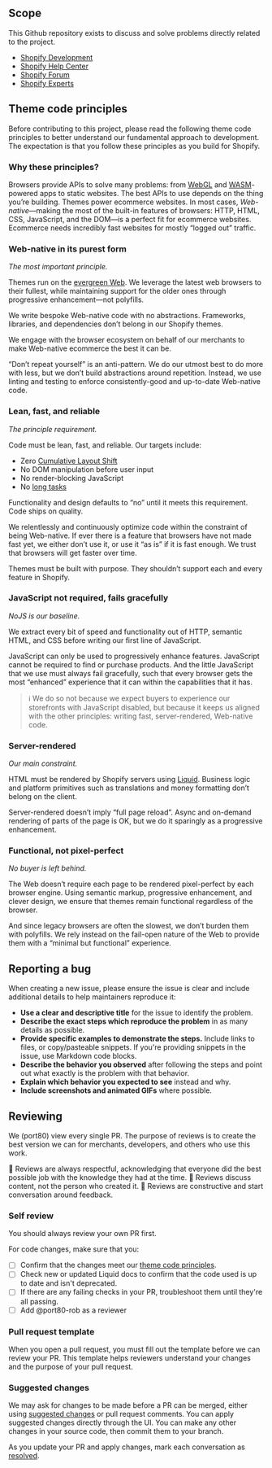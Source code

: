 ## Scope

This Github repository exists to discuss and solve problems directly related to the project. 

* [Shopify Development](https://shopify.dev/themes)
* [Shopify Help Center](https://help.shopify.com/themes)
* [Shopify Forum](https://ecommerce.shopify.com/forums)
* [Shopify Experts](https://experts.shopify.com/)

## Theme code principles

Before contributing to this project, please read the following theme code principles to better understand our fundamental approach to development. The expectation is that you follow these principles as you build for Shopify.

### Why these principles?

Browsers provide APIs to solve many problems: from [WebGL](https://en.wikipedia.org/wiki/WebGL) and [WASM](https://en.wikipedia.org/wiki/WebAssembly)-powered apps to static websites. The best APIs to use depends on the thing you’re building. Themes power ecommerce websites. In most cases, _Web-native_—making the most of the built-in features of browsers: HTTP, HTML, CSS, JavaScript, and the DOM—is a perfect fit for ecommerce websites. Ecommerce needs incredibly fast websites for mostly “logged out” traffic.

### Web-native in its purest form

_The most important principle._

Themes run on the [evergreen Web](https://www.w3.org/2001/tag/doc/evergreen-web/). We leverage the latest web browsers to their fullest, while maintaining support for the older ones through progressive enhancement—not polyfills.

We write bespoke Web-native code with no abstractions. Frameworks, libraries, and dependencies don’t belong in our Shopify themes.

We engage with the browser ecosystem on behalf of our merchants to make Web-native ecommerce the best it can be.

“Don’t repeat yourself” is an anti-pattern. We do our utmost best to do more with less, but we don’t build abstractions around repetition. Instead, we use linting and testing to enforce consistently-good and up-to-date Web-native code.

### Lean, fast, and reliable

_The principle requirement._

Code must be lean, fast, and reliable. Our targets include:

* Zero [Cumulative Layout Shift](https://web.dev/cls/)
* No DOM manipulation before user input
* No render-blocking JavaScript
* No [long tasks](https://developer.mozilla.org/en-US/docs/Web/API/Long_Tasks_API)

Functionality and design defaults to “no” until it meets this requirement. Code ships on quality.

We relentlessly and continuously optimize code within the constraint of being Web-native. If ever there is a feature that browsers have not made fast yet, we either don’t use it, or use it “as is” if it is fast enough. We trust that browsers will get faster over time.

Themes must be built with purpose. They shouldn’t support each and every feature in Shopify.

### JavaScript not required, fails gracefully

_NoJS is our baseline._

We extract every bit of speed and functionality out of HTTP, semantic HTML, and CSS before writing our first line of JavaScript.

JavaScript can only be used to progressively enhance features. JavaScript cannot be required to find or purchase products. And the little JavaScript that we use must always fail gracefully, such that every browser gets the most “enhanced” experience that it can within the capabilities that it has.

>:information_source: We do so not because we expect buyers to experience our storefronts with JavaScript disabled, but because it keeps us aligned with the other principles: writing fast, server-rendered, Web-native code.

### Server-rendered

_Our main constraint._

HTML must be rendered by Shopify servers using [Liquid](https://shopify.dev/api/liquid). Business logic and platform primitives such as translations and money formatting don’t belong on the client.

Server-rendered doesn’t imply “full page reload”. Async and on-demand rendering of parts of the page is OK, but we do it sparingly as a progressive enhancement.

### Functional, not pixel-perfect

_No buyer is left behind._

The Web doesn’t require each page to be rendered pixel-perfect by each browser engine. Using semantic markup, progressive enhancement, and clever design, we ensure that themes remain functional regardless of the browser.

And since legacy browsers are often the slowest, we don’t burden them with polyfills. We rely instead on the fail-open nature of the Web to provide them with a “minimal but functional” experience.

## Reporting a bug

When creating a new issue, please ensure the issue is clear and include additional details to help maintainers reproduce it:

* **Use a clear and descriptive title** for the issue to identify the problem.
* **Describe the exact steps which reproduce the problem** in as many details as possible.
* **Provide specific examples to demonstrate the steps.** Include links to files, or copy/pasteable snippets. If you're providing snippets in the issue, use Markdown code blocks.
* **Describe the behavior you observed** after following the steps and point out what exactly is the problem with that behavior.
* **Explain which behavior you expected to see** instead and why.
* **Include screenshots and animated GIFs** where possible.

## Reviewing

We (port80) view every single PR. The purpose of reviews is to create the best version we can for merchants, developers, and others who use this work.

:yellow_heart: Reviews are always respectful, acknowledging that everyone did the best possible job with the knowledge they had at the time.
:yellow_heart: Reviews discuss content, not the person who created it.
:yellow_heart: Reviews are constructive and start conversation around feedback.

### Self review

You should always review your own PR first.

For code changes, make sure that you:
- [ ] Confirm that the changes meet our [theme code principles](#theme-code-principles).
- [ ] Check new or updated Liquid docs to confirm that the code used is up to date and isn't deprecated.
- [ ] If there are any failing checks in your PR, troubleshoot them until they're all passing.
- [ ] Add @port80-rob as a reviewer

### Pull request template

When you open a pull request, you must fill out the template before we can review your PR. This template helps reviewers understand your changes and the purpose of your pull request.

### Suggested changes

We may ask for changes to be made before a PR can be merged, either using [suggested changes](https://docs.github.com/en/github/collaborating-with-issues-and-pull-requests/incorporating-feedback-in-your-pull-request) or pull request comments. You can apply suggested changes directly through the UI. You can make any other changes in your source code, then commit them to your branch.

As you update your PR and apply changes, mark each conversation as [resolved](https://docs.github.com/en/github/collaborating-with-issues-and-pull-requests/commenting-on-a-pull-request#resolving-conversations).

